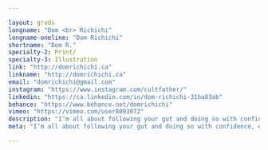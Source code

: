 ```yaml
---

layout: grads
longname: "Dom <br> Richichi"
longname-oneline: "Dom Richichi"
shortname: "Dom R."
specialty-2: Print/
specialty-3: Illustration
link: "http://domrichichi.ca"
linkname: "http://domrichichi.ca"
email: "domrichichi@gmail.com"
instagram: "https://www.instagram.com/cultfather/"
linkedin: "https://ca.linkedin.com/in/dom-richichi-31ba83ab"
behance: "https://www.behance.net/domrichichi"
vimeo: "https://vimeo.com/user8093072"
description: "I’m all about following your gut and doing so with confidence, eagerness, and the drive to create and learn."
meta: "I’m all about following your gut and doing so with confidence, eagerness, and the drive to create and learn."

---
```

